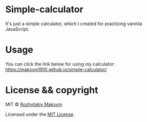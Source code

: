 # Simple-calculator
It's just a simple calculator, which I created for practicing vannila JavaScript.

# Usage
You can click the link below for using my calculator:
https://maksym1910.github.io/simple-calculator/

# License && copyright

MIT © [Rozhytskiy Maksym](https://github.com/Maksym1910)

Licensed under the [MIT License](LICENSE).
